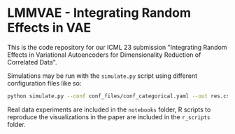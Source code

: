 # LMMVAE - Integrating Random Effects in VAE

This is the code repository for our ICML 23 submission "Integrating Random Effects in Variational Autoencoders for Dimensionality Reduction of Correlated Data".

Simulations may be run with the `simulate.py` script using different configuration files like so:

```bash
python simulate.py --conf conf_files/conf_categorical.yaml --out res.csv
```

Real data experiments are included in the `notebooks` folder, R scripts to reproduce the visualizations in the paper are included in the `r_scripts` folder.